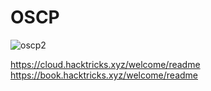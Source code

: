 # OSCP

![oscp2](https://user-images.githubusercontent.com/63926014/222528399-bea5d0a0-2b24-4be1-8526-3e182c61f5c8.png)

https://cloud.hacktricks.xyz/welcome/readme
https://book.hacktricks.xyz/welcome/readme
